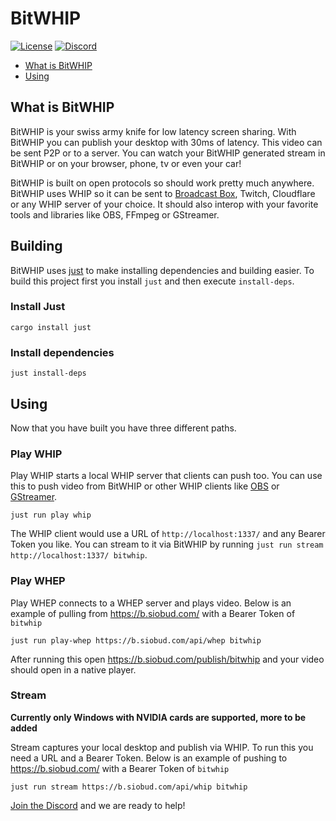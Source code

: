 # BitWHIP

[![License][license-image]][license-url]
[![Discord][discord-image]][discord-invite-url]

- [What is BitWHIP](#what-is-bitwhip)
- [Using](#using)

## What is BitWHIP

BitWHIP is your swiss army knife for low latency screen sharing. With BitWHIP you can publish your desktop with 30ms of latency.
This video can be sent P2P or to a server. You can watch your BitWHIP generated stream in BitWHIP or on your browser, phone, tv 
or even your car!

BitWHIP is built on open protocols so should work pretty much anywhere. BitWHIP uses WHIP so it can be sent to [Broadcast Box][broadcast-box-url], 
Twitch, Cloudflare or any WHIP server of your choice. It should also interop with your favorite tools and libraries like
OBS, FFmpeg or GStreamer.

## Building
BitWHIP uses [just](https://github.com/casey/just) to make installing dependencies and building easier. To build
this project first you install `just` and then execute `install-deps`.

### Install Just
`cargo install just`

### Install dependencies
`just install-deps`

## Using
Now that you have built you have three different paths.

### Play WHIP

Play WHIP starts a local WHIP server that clients can push too. You can use this to push video from BitWHIP
or other WHIP clients like [OBS](https://obsproject.com/) or [GStreamer](https://gstreamer.freedesktop.org/).

```
just run play whip
```

The WHIP client would use a URL of `http://localhost:1337/` and any Bearer Token you like. You can stream to
it via BitWHIP by running `just run stream http://localhost:1337/ bitwhip`.


### Play WHEP

Play WHEP connects to a WHEP server and plays video. Below is an example of pulling from https://b.siobud.com/ with
a Bearer Token of `bitwhip`

```
just run play-whep https://b.siobud.com/api/whep bitwhip
```

After running this open https://b.siobud.com/publish/bitwhip and your video should open in a native player.

### Stream

**Currently only Windows with NVIDIA cards are supported, more to be added**

Stream captures your local desktop and publish via WHIP. To run this you need a URL and a Bearer Token.
Below is an example of pushing to https://b.siobud.com/ with a Bearer Token of `bitwhip`

```
just run stream https://b.siobud.com/api/whip bitwhip
```

[Join the Discord][discord-invite-url] and we are ready to help!

[license-image]: https://img.shields.io/badge/License-MIT-yellow.svg
[license-url]: https://opensource.org/licenses/MIT
[discord-image]: https://img.shields.io/discord/1162823780708651018?logo=discord
[discord-invite-url]: https://discord.gg/An5jjhNUE3
[broadcast-box-url]: https://github.com/glimesh/broadcast-box
